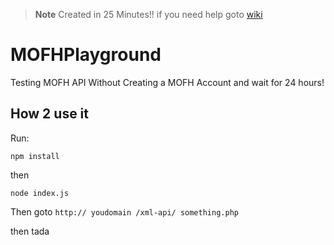 > **Note**
> Created in 25 Minutes!! if you need help goto [wiki](https://github.com/ImLoadingUuU/MOFHPlayground/wiki)

# MOFHPlayground
Testing MOFH API Without Creating a MOFH Account and wait for 24 hours!
## How 2 use it
Run:
```
npm install
```

then

```
node index.js
```
Then goto
`http:// youdomain /xml-api/ something.php` 

then tada
